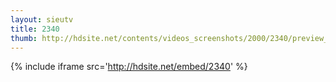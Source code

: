 ```yaml
---
layout: sieutv
title: 2340
thumb: http://hdsite.net/contents/videos_screenshots/2000/2340/preview_360p.mp4.jpg
---
```

{% include iframe src='http://hdsite.net/embed/2340' %}
 
